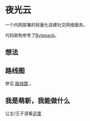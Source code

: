 # 夜光云

一个内网部署的轻量化自建社交网络服务。

代码架构参考了[Bytepack](https://github.com/dashbitco/bytepack_archive)。

## 想法

## 路线图

参见 [路线图](ROADMAP.md) 。

## 我是萌新，我能做什么

公主/王子请看[这里](CONTRIBUTING.md)
